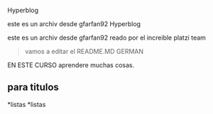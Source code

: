 Hyperblog 

este es un archiv desde gfarfan92
Hyperblog 

este es un archiv desde gfarfan92
reado por el increible platzi team

>vamos a editar el README.MD
> GERMAN

EN ESTE CURSO aprendere muchas cosas.
 ## para titulos
 *listas
 *listas